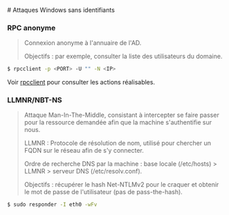 # Attaques Windows sans identifiants

### RPC anonyme

> Connexion anonyme à l'annuaire de l'AD.
>
> Objectifs : par exemple, consulter la liste des utilisateurs du domaine.

``` bash
$ rpcclient -p <PORT> -U "" -N <IP>
```

Voir [rpcclient](./rpcclient.md) pour consulter les actions réalisables.

### LLMNR/NBT-NS

> Attaque Man-In-The-Middle, consistant à intercepter se faire passer pour la ressource demandée afin que la machine s'authentifie sur nous.
>
> LLMNR : Protocole de résolution de nom, utilisé pour chercher un FQDN sur le réseau afin de s'y connecter. 
>
> Ordre de recherche DNS par la machine : base locale (/etc/hosts) > LLMNR > serveur DNS (/etc/resolv.conf).
>
> Objectifs : récupérer le hash Net-NTLMv2 pour le craquer et obtenir le mot de passe de l'utilisateur (pas de pass-the-hash).

```bash
$ sudo responder -I eth0 -wFv
```

